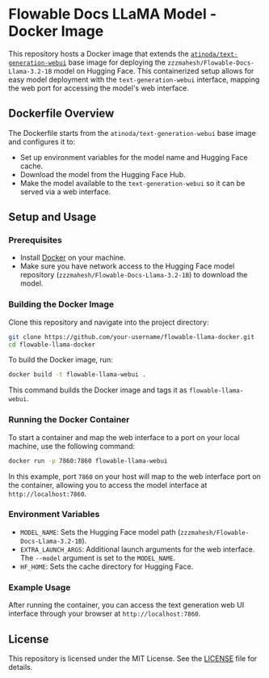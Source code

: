 # Flowable Docs LLaMA Model - Docker Image

This repository hosts a Docker image that extends the [`atinoda/text-generation-webui`](https://hub.docker.com/r/atinoda/text-generation-webui) base image for deploying the `zzzmahesh/Flowable-Docs-Llama-3.2-1B` model on Hugging Face. This containerized setup allows for easy model deployment with the `text-generation-webui` interface, mapping the web port for accessing the model's web interface.

## Dockerfile Overview

The Dockerfile starts from the `atinoda/text-generation-webui` base image and configures it to:
- Set up environment variables for the model name and Hugging Face cache.
- Download the model from the Hugging Face Hub.
- Make the model available to the `text-generation-webui` so it can be served via a web interface.

## Setup and Usage

### Prerequisites

- Install [Docker](https://docs.docker.com/get-docker/) on your machine.
- Make sure you have network access to the Hugging Face model repository (`zzzmahesh/Flowable-Docs-Llama-3.2-1B`) to download the model.

### Building the Docker Image

Clone this repository and navigate into the project directory:

```bash
git clone https://github.com/your-username/flowable-llama-docker.git
cd flowable-llama-docker
```

To build the Docker image, run:

```bash
docker build -t flowable-llama-webui .
```

This command builds the Docker image and tags it as `flowable-llama-webui`.

### Running the Docker Container

To start a container and map the web interface to a port on your local machine, use the following command:

```bash
docker run -p 7860:7860 flowable-llama-webui
```

In this example, port `7860` on your host will map to the web interface port on the container, allowing you to access the model interface at `http://localhost:7860`.

### Environment Variables

- `MODEL_NAME`: Sets the Hugging Face model path (`zzzmahesh/Flowable-Docs-Llama-3.2-1B`).
- `EXTRA_LAUNCH_ARGS`: Additional launch arguments for the web interface. The `--model` argument is set to the `MODEL_NAME`.
- `HF_HOME`: Sets the cache directory for Hugging Face.

### Example Usage

After running the container, you can access the text generation web UI interface through your browser at `http://localhost:7860`.

## License

This repository is licensed under the MIT License. See the [LICENSE](LICENSE) file for details.
